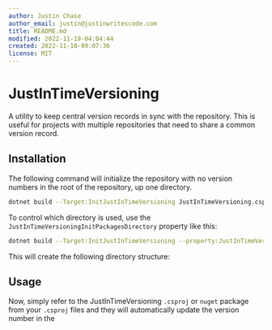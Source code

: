 ```yaml
---
author: Justin Chase
author_email: justin@justinwritescode.com
title: README.md
modified: 2022-11-19-04:04:44
created: 2022-11-10-09:07:36
license: MIT
---
```


# JustInTimeVersioning

A utility to keep central version records in sync with the repository.  This is useful for projects with multiple repositories that need to share a common version record.

## Installation

The following command will initialize the repository with no version numbers in the root of the repository, up one directory.

```bash
dotnet build --Target:InitJustInTimeVersioning JustInTimeVersioning.csproj
```

To control which directory is used, use the `JustInTimeVersioningInitPackagesDirectory` property like this:

```bash
dotnet build --Target:InitJustInTimeVersioning --property:JustInTimeVersioningInitPackagesDirectory=C:\JustInTimeVersioning
```

This will create the following directory structure:

## Usage

Now, simply refer to the JustInTimeVersioning `.csproj` or `nuget` package from your `.csproj` files and they will automatically update the version number in the
